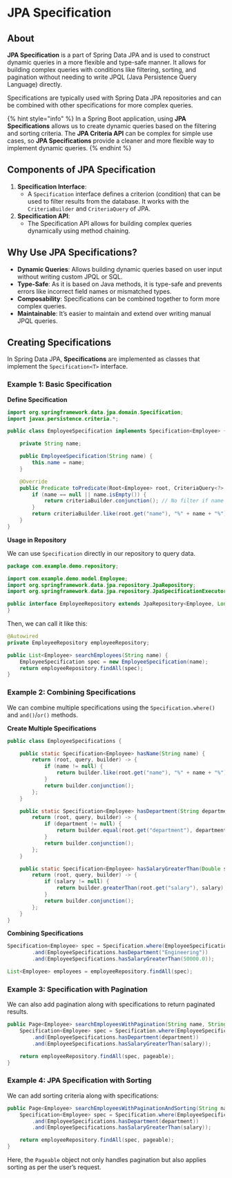# JPA Specification

## About

**JPA Specification** is a part of Spring Data JPA and is used to construct dynamic queries in a more flexible and type-safe manner. It allows for building complex queries with conditions like filtering, sorting, and pagination without needing to write JPQL (Java Persistence Query Language) directly.

Specifications are typically used with Spring Data JPA repositories and can be combined with other specifications for more complex queries.

{% hint style="info" %}
In a Spring Boot application, using **JPA Specifications** allows us to create dynamic queries based on the filtering and sorting criteria. The **JPA Criteria API** can be complex for simple use cases, so **JPA Specifications** provide a cleaner and more flexible way to implement dynamic queries.
{% endhint %}

## Components of JPA Specification

1. **Specification Interface**:
   * A `Specification` interface defines a criterion (condition) that can be used to filter results from the database. It works with the `CriteriaBuilder` and `CriteriaQuery` of JPA.
2. **Specification API**:
   * The Specification API allows for building complex queries dynamically using method chaining.

## Why Use JPA Specifications?

* **Dynamic Queries**: Allows building dynamic queries based on user input without writing custom JPQL or SQL.
* **Type-Safe**: As it is based on Java methods, it is type-safe and prevents errors like incorrect field names or mismatched types.
* **Composability**: Specifications can be combined together to form more complex queries.
* **Maintainable**: It’s easier to maintain and extend over writing manual JPQL queries.

## Creating Specifications

In Spring Data JPA, **Specifications** are implemented as classes that implement the `Specification<T>` interface.

### Example 1: Basic Specification

**Define Specification**

```java
import org.springframework.data.jpa.domain.Specification;
import javax.persistence.criteria.*;

public class EmployeeSpecification implements Specification<Employee> {

    private String name;

    public EmployeeSpecification(String name) {
        this.name = name;
    }

    @Override
    public Predicate toPredicate(Root<Employee> root, CriteriaQuery<?> query, CriteriaBuilder criteriaBuilder) {
        if (name == null || name.isEmpty()) {
            return criteriaBuilder.conjunction(); // No filter if name is null or empty
        }
        return criteriaBuilder.like(root.get("name"), "%" + name + "%");
    }
}
```

**Usage in Repository**

We can use `Specification` directly in our repository to query data.

```java
package com.example.demo.repository;

import com.example.demo.model.Employee;
import org.springframework.data.jpa.repository.JpaRepository;
import org.springframework.data.jpa.repository.JpaSpecificationExecutor;

public interface EmployeeRepository extends JpaRepository<Employee, Long>, JpaSpecificationExecutor<Employee> {
}
```

Then, we can call it like this:

```java
@Autowired
private EmployeeRepository employeeRepository;

public List<Employee> searchEmployees(String name) {
    EmployeeSpecification spec = new EmployeeSpecification(name);
    return employeeRepository.findAll(spec);
}
```

### Example 2: Combining Specifications

We can combine multiple specifications using the `Specification.where()` and `and()`/`or()` methods.

**Create Multiple Specifications**

```java
public class EmployeeSpecifications {

    public static Specification<Employee> hasName(String name) {
        return (root, query, builder) -> {
            if (name != null) {
                return builder.like(root.get("name"), "%" + name + "%");
            }
            return builder.conjunction();
        };
    }

    public static Specification<Employee> hasDepartment(String department) {
        return (root, query, builder) -> {
            if (department != null) {
                return builder.equal(root.get("department"), department);
            }
            return builder.conjunction();
        };
    }

    public static Specification<Employee> hasSalaryGreaterThan(Double salary) {
        return (root, query, builder) -> {
            if (salary != null) {
                return builder.greaterThan(root.get("salary"), salary);
            }
            return builder.conjunction();
        };
    }
}
```

**Combining Specifications**

```java
Specification<Employee> spec = Specification.where(EmployeeSpecifications.hasName("John"))
        .and(EmployeeSpecifications.hasDepartment("Engineering"))
        .and(EmployeeSpecifications.hasSalaryGreaterThan(50000.0));

List<Employee> employees = employeeRepository.findAll(spec);
```

### Example 3: Specification with Pagination

We can also add pagination along with specifications to return paginated results.

```java
public Page<Employee> searchEmployeesWithPagination(String name, String department, Double salary, Pageable pageable) {
    Specification<Employee> spec = Specification.where(EmployeeSpecifications.hasName(name))
        .and(EmployeeSpecifications.hasDepartment(department))
        .and(EmployeeSpecifications.hasSalaryGreaterThan(salary));

    return employeeRepository.findAll(spec, pageable);
}
```

### Example 4: JPA Specification with Sorting

We can add sorting criteria along with specifications:

```java
public Page<Employee> searchEmployeesWithPaginationAndSorting(String name, String department, Double salary, Pageable pageable) {
    Specification<Employee> spec = Specification.where(EmployeeSpecifications.hasName(name))
        .and(EmployeeSpecifications.hasDepartment(department))
        .and(EmployeeSpecifications.hasSalaryGreaterThan(salary));

    return employeeRepository.findAll(spec, pageable);
}
```

Here, the `Pageable` object not only handles pagination but also applies sorting as per the user’s request.
